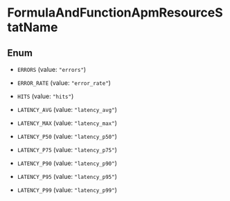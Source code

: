 

# FormulaAndFunctionApmResourceStatName

## Enum


* `ERRORS` (value: `"errors"`)

* `ERROR_RATE` (value: `"error_rate"`)

* `HITS` (value: `"hits"`)

* `LATENCY_AVG` (value: `"latency_avg"`)

* `LATENCY_MAX` (value: `"latency_max"`)

* `LATENCY_P50` (value: `"latency_p50"`)

* `LATENCY_P75` (value: `"latency_p75"`)

* `LATENCY_P90` (value: `"latency_p90"`)

* `LATENCY_P95` (value: `"latency_p95"`)

* `LATENCY_P99` (value: `"latency_p99"`)



